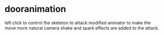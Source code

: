 # dooranimation

left click to control the skeleton to attack
modified animator to make the move more natural
camera shake and spark effects are added to the attack.
